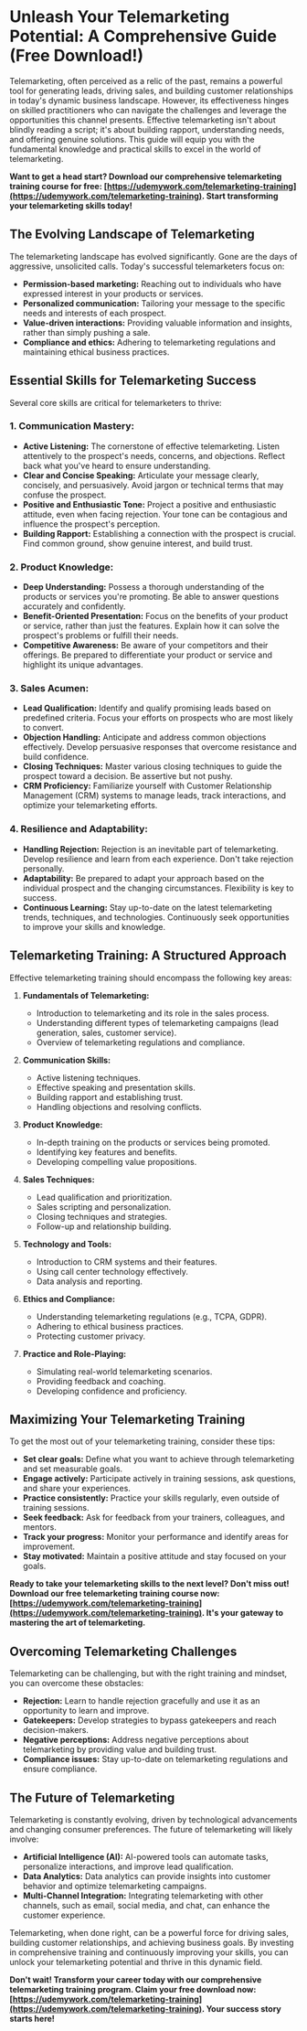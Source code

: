 # Unleash Your Telemarketing Potential: A Comprehensive Guide (Free Download!)

Telemarketing, often perceived as a relic of the past, remains a powerful tool for generating leads, driving sales, and building customer relationships in today's dynamic business landscape. However, its effectiveness hinges on skilled practitioners who can navigate the challenges and leverage the opportunities this channel presents. Effective telemarketing isn't about blindly reading a script; it's about building rapport, understanding needs, and offering genuine solutions. This guide will equip you with the fundamental knowledge and practical skills to excel in the world of telemarketing.

**Want to get a head start? Download our comprehensive telemarketing training course for free: [https://udemywork.com/telemarketing-training](https://udemywork.com/telemarketing-training). Start transforming your telemarketing skills today!**

## The Evolving Landscape of Telemarketing

The telemarketing landscape has evolved significantly. Gone are the days of aggressive, unsolicited calls. Today's successful telemarketers focus on:

*   **Permission-based marketing:** Reaching out to individuals who have expressed interest in your products or services.
*   **Personalized communication:** Tailoring your message to the specific needs and interests of each prospect.
*   **Value-driven interactions:** Providing valuable information and insights, rather than simply pushing a sale.
*   **Compliance and ethics:** Adhering to telemarketing regulations and maintaining ethical business practices.

## Essential Skills for Telemarketing Success

Several core skills are critical for telemarketers to thrive:

### 1. Communication Mastery:

*   **Active Listening:** The cornerstone of effective telemarketing. Listen attentively to the prospect's needs, concerns, and objections. Reflect back what you've heard to ensure understanding.
*   **Clear and Concise Speaking:** Articulate your message clearly, concisely, and persuasively. Avoid jargon or technical terms that may confuse the prospect.
*   **Positive and Enthusiastic Tone:** Project a positive and enthusiastic attitude, even when facing rejection. Your tone can be contagious and influence the prospect's perception.
*   **Building Rapport:** Establishing a connection with the prospect is crucial. Find common ground, show genuine interest, and build trust.

### 2. Product Knowledge:

*   **Deep Understanding:** Possess a thorough understanding of the products or services you're promoting. Be able to answer questions accurately and confidently.
*   **Benefit-Oriented Presentation:** Focus on the benefits of your product or service, rather than just the features. Explain how it can solve the prospect's problems or fulfill their needs.
*   **Competitive Awareness:** Be aware of your competitors and their offerings. Be prepared to differentiate your product or service and highlight its unique advantages.

### 3. Sales Acumen:

*   **Lead Qualification:** Identify and qualify promising leads based on predefined criteria. Focus your efforts on prospects who are most likely to convert.
*   **Objection Handling:** Anticipate and address common objections effectively. Develop persuasive responses that overcome resistance and build confidence.
*   **Closing Techniques:** Master various closing techniques to guide the prospect toward a decision. Be assertive but not pushy.
*   **CRM Proficiency:** Familiarize yourself with Customer Relationship Management (CRM) systems to manage leads, track interactions, and optimize your telemarketing efforts.

### 4. Resilience and Adaptability:

*   **Handling Rejection:** Rejection is an inevitable part of telemarketing. Develop resilience and learn from each experience. Don't take rejection personally.
*   **Adaptability:** Be prepared to adapt your approach based on the individual prospect and the changing circumstances. Flexibility is key to success.
*   **Continuous Learning:** Stay up-to-date on the latest telemarketing trends, techniques, and technologies. Continuously seek opportunities to improve your skills and knowledge.

## Telemarketing Training: A Structured Approach

Effective telemarketing training should encompass the following key areas:

1.  **Fundamentals of Telemarketing:**

    *   Introduction to telemarketing and its role in the sales process.
    *   Understanding different types of telemarketing campaigns (lead generation, sales, customer service).
    *   Overview of telemarketing regulations and compliance.
2.  **Communication Skills:**

    *   Active listening techniques.
    *   Effective speaking and presentation skills.
    *   Building rapport and establishing trust.
    *   Handling objections and resolving conflicts.
3.  **Product Knowledge:**

    *   In-depth training on the products or services being promoted.
    *   Identifying key features and benefits.
    *   Developing compelling value propositions.
4.  **Sales Techniques:**

    *   Lead qualification and prioritization.
    *   Sales scripting and personalization.
    *   Closing techniques and strategies.
    *   Follow-up and relationship building.
5.  **Technology and Tools:**

    *   Introduction to CRM systems and their features.
    *   Using call center technology effectively.
    *   Data analysis and reporting.
6.  **Ethics and Compliance:**

    *   Understanding telemarketing regulations (e.g., TCPA, GDPR).
    *   Adhering to ethical business practices.
    *   Protecting customer privacy.
7.  **Practice and Role-Playing:**

    *   Simulating real-world telemarketing scenarios.
    *   Providing feedback and coaching.
    *   Developing confidence and proficiency.

## Maximizing Your Telemarketing Training

To get the most out of your telemarketing training, consider these tips:

*   **Set clear goals:** Define what you want to achieve through telemarketing and set measurable goals.
*   **Engage actively:** Participate actively in training sessions, ask questions, and share your experiences.
*   **Practice consistently:** Practice your skills regularly, even outside of training sessions.
*   **Seek feedback:** Ask for feedback from your trainers, colleagues, and mentors.
*   **Track your progress:** Monitor your performance and identify areas for improvement.
*   **Stay motivated:** Maintain a positive attitude and stay focused on your goals.

**Ready to take your telemarketing skills to the next level? Don't miss out! Download our free telemarketing training course now: [https://udemywork.com/telemarketing-training](https://udemywork.com/telemarketing-training). It's your gateway to mastering the art of telemarketing.**

## Overcoming Telemarketing Challenges

Telemarketing can be challenging, but with the right training and mindset, you can overcome these obstacles:

*   **Rejection:** Learn to handle rejection gracefully and use it as an opportunity to learn and improve.
*   **Gatekeepers:** Develop strategies to bypass gatekeepers and reach decision-makers.
*   **Negative perceptions:** Address negative perceptions about telemarketing by providing value and building trust.
*   **Compliance issues:** Stay up-to-date on telemarketing regulations and ensure compliance.

## The Future of Telemarketing

Telemarketing is constantly evolving, driven by technological advancements and changing consumer preferences. The future of telemarketing will likely involve:

*   **Artificial Intelligence (AI):** AI-powered tools can automate tasks, personalize interactions, and improve lead qualification.
*   **Data Analytics:** Data analytics can provide insights into customer behavior and optimize telemarketing campaigns.
*   **Multi-Channel Integration:** Integrating telemarketing with other channels, such as email, social media, and chat, can enhance the customer experience.

Telemarketing, when done right, can be a powerful force for driving sales, building customer relationships, and achieving business goals. By investing in comprehensive training and continuously improving your skills, you can unlock your telemarketing potential and thrive in this dynamic field.

**Don't wait! Transform your career today with our comprehensive telemarketing training program. Claim your free download now: [https://udemywork.com/telemarketing-training](https://udemywork.com/telemarketing-training). Your success story starts here!**
